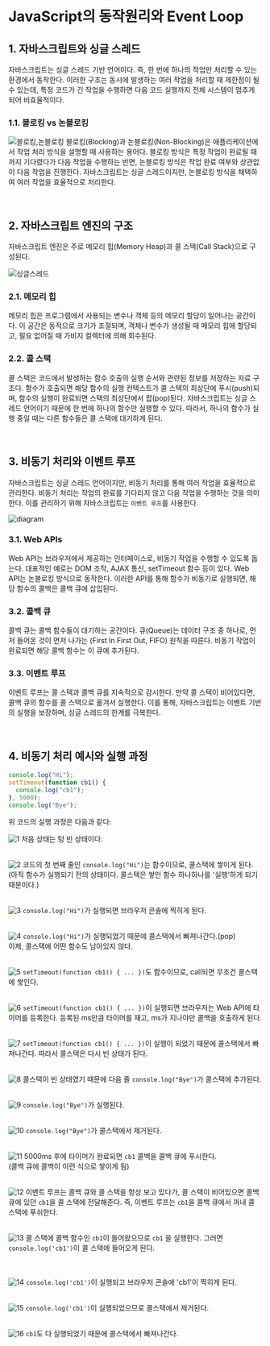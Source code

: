 # JavaScript의 동작원리와 Event Loop

## 1. 자바스크립트와 싱글 스레드

자바스크립트는 싱글 스레드 기반 언어이다. 즉, 한 번에 하나의 작업만 처리할 수 있는 환경에서 동작한다. 이러한 구조는 동시에 발생하는 여러 작업을 처리할 때 제한점이 될 수 있는데, 특정 코드가 긴 작업을 수행하면 다음 코드 실행까지 전체 시스템이 멈추게 되어 비효율적이다.

### 1.1. 블로킹 vs 논블로킹

![블로킹,논블로킹](https://velog.velcdn.com/images/yangddu/post/d67d1f1d-743b-4f12-aaa4-4d860cffb395/image.png)
블로킹(Blocking)과 논블로킹(Non-Blocking)은 애플리케이션에서 작업 처리 방식을 설명할 때 사용하는 용어다. 블로킹 방식은 특정 작업이 완료될 때까지 기다렸다가 다음 작업을 수행하는 반면, 논블로킹 방식은 작업 완료 여부와 상관없이 다음 작업을 진행한다. 자바스크립트는 싱글 스레드이지만, 논블로킹 방식을 채택하여 여러 작업을 효율적으로 처리한다.

<br/>

## 2. 자바스크립트 엔진의 구조

자바스크립트 엔진은 주로 메모리 힙(Memory Heap)과 콜 스택(Call Stack)으로 구성된다.

![싱글스레드](https://miro.medium.com/v2/resize:fit:1024/1*RLbK8nM3pfLWPu4qIUaWww.png)

### 2.1. 메모리 힙

메모리 힙은 프로그램에서 사용되는 변수나 객체 등의 메모리 할당이 일어나는 공간이다. 이 공간은 동적으로 크기가 조절되며, 객체나 변수가 생성될 때 메모리 힙에 할당되고, 필요 없어질 때 가비지 컬렉터에 의해 회수된다.

### 2.2. 콜 스택

콜 스택은 코드에서 발생하는 함수 호출의 실행 순서와 관련된 정보를 저장하는 자료 구조다. 함수가 호출되면 해당 함수의 실행 컨텍스트가 콜 스택의 최상단에 푸시(push)되며, 함수의 실행이 완료되면 스택의 최상단에서 팝(pop)된다. 자바스크립트는 싱글 스레드 언어이기 때문에 한 번에 하나의 함수만 실행할 수 있다. 따라서, 하나의 함수가 실행 중일 때는 다른 함수들은 콜 스택에 대기하게 된다.

<br/>

## 3. 비동기 처리와 이벤트 루프

자바스크립트는 싱글 스레드 언어이지만, 비동기 처리를 통해 여러 작업을 효율적으로 관리한다. 비동기 처리는 작업의 완료를 기다리지 않고 다음 작업을 수행하는 것을 의미한다. 이를 관리하기 위해 자바스크립트는 `이벤트 루프`를 사용한다.

![diagram](https://miro.medium.com/v2/resize:fit:720/format:webp/1*FA9NGxNB6-v1oI2qGEtlRQ.png)

### 3.1. Web APIs

Web API는 브라우저에서 제공하는 인터페이스로, 비동기 작업을 수행할 수 있도록 돕는다. 대표적인 예로는 DOM 조작, AJAX 통신, setTimeout 함수 등이 있다. Web API는 논블로킹 방식으로 동작한다. 이러한 API를 통해 함수가 비동기로 실행되면, 해당 함수의 콜백은 콜백 큐에 삽입된다.

### 3.2. 콜백 큐

콜백 큐는 콜백 함수들이 대기하는 공간이다. 큐(Queue)는 데이터 구조 중 하나로, 먼저 들어온 것이 먼저 나가는 (First In First Out, FIFO) 원칙을 따른다. 비동기 작업이 완료되면 해당 콜백 함수는 이 큐에 추가된다.

### 3.3. 이벤트 루프

이벤트 루프는 콜 스택과 콜백 큐를 지속적으로 감시한다. 만약 콜 스택이 비어있다면, 콜백 큐의 함수를 콜 스택으로 옮겨서 실행한다. 이를 통해, 자바스크립트는 이벤트 기반의 실행을 보장하며, 싱글 스레드의 한계를 극복한다.

<br/>

## 4. 비동기 처리 예시와 실행 과정

```javascript
console.log("Hi");
setTimeout(function cb1() {
  console.log("cb1");
}, 5000);
console.log("Bye");
```

위 코드의 실행 과정은 다음과 같다:

![1](https://miro.medium.com/v2/resize:fit:720/format:webp/1*9fbOuFXJHwhqa6ToCc_v2A.png)
처음 상태는 텅 빈 상태이다.
<br/>
<br/>

![2](https://miro.medium.com/v2/resize:fit:720/format:webp/1*dvrghQCVQIZOfNC27Jrtlw.png)
코드의 첫 번째 줄인 `console.log("Hi")`는 함수이므로, 콜스택에 쌓이게 된다.  
(아직 함수가 실행되기 전의 상태이다. 콜스택은 쌓인 함수 하나하나를 '실행'하게 되기 때문이다.)
<br/>
<br/>

![3](https://miro.medium.com/v2/resize:fit:720/format:webp/1*yn9Y4PXNP8XTz6mtCAzDZQ.png)
`console.log("Hi")`가 실행되면 브라우저 콘솔에 찍히게 된다.
<br/>
<br/>

![4](https://miro.medium.com/v2/resize:fit:720/format:webp/1*iBedryNbqtixYTKviPC1tA.png)
`console.log("Hi")`가 실행되었기 때문에 콜스택에서 빠져나간다.(pop)  
이제, 콜스택에 어떤 함수도 남아있지 않다.
<br/>
<br/>

![5](https://miro.medium.com/v2/resize:fit:720/format:webp/1*HIn-BxIP38X6mF_65snMKg.png)
`setTimeout(function cb1() { ... })`도 함수이므로, call되면 무조건 콜스택에 쌓인다.
<br/>
<br/>

![6](https://miro.medium.com/v2/resize:fit:720/format:webp/1*vd3X2O_qRfqaEpW4AfZM4w.png)
`setTimeout(function cb1() { ... })`이 실행되면 브라우저는 Web API에 타이머를 등록한다. 등록된 ms만큼 타이머를 재고, ms가 지나야만 콜백을 호출하게 된다.
<br/>
<br/>

![7](https://miro.medium.com/v2/resize:fit:720/format:webp/1*_nYLhoZPKD_HPhpJtQeErA.png)
`setTimeout(function cb1() { ... })`이 실행이 되었기 때문에 콜스택에서 빠져나간다. 따라서 콜스택은 다시 빈 상태가 된다.
<br/>
<br/>

![8](https://miro.medium.com/v2/resize:fit:720/format:webp/1*1NAeDnEv6DWFewX_C-L8mg.png)
콜스택이 빈 상태였기 때문에 다음 줄 `console.log("Bye")`가 콜스택에 추가된다.
<br/>
<br/>

![9](https://miro.medium.com/v2/resize:fit:720/format:webp/1*UwtM7DmK1BmlBOUUYEopGQ.png)
`console.log("Bye")`가 실행된다.
<br/>
<br/>

![10](https://miro.medium.com/v2/resize:fit:720/format:webp/1*-vHNuJsJVXvqq5dLHPt7cQ.png)
`console.log("Bye")`가 콜스택에서 제거된다.
<br/>
<br/>

![11](https://miro.medium.com/v2/resize:fit:720/format:webp/1*eOj6NVwGI2N78onh6CuCbA.png)
5000ms 후에 타이머가 완료되면 `cb1` 콜백을 콜백 큐에 푸시한다.  
(콜백 큐에 콜백이 이런 식으로 쌓이게 됨)
<br/>
<br/>

![12](https://miro.medium.com/v2/resize:fit:720/format:webp/1*jQMQ9BEKPycs2wFC233aNg.png)
이벤트 루프는 콜백 큐와 콜 스택을 항상 보고 있다가, 콜 스택이 비어있으면 콜백 큐에 있던 `cb1`을 콜 스택에 전달해준다.
즉, 이벤트 루프는 `cb1`을 콜백 큐에서 꺼내 콜 스택에 푸쉬한다.
<br/>
<br/>

![13](https://miro.medium.com/v2/resize:fit:720/format:webp/1*hpyVeL1zsaeHaqS7mU4Qfw.png)
콜 스택에 콜백 함수인 `cb1`이 들어왔으므로 `cb1` 을 실행한다. 그러면 `console.log('cb1')`이 콜 스택에 들어오게 된다.  
<br/>
<br/>

![14](https://miro.medium.com/v2/resize:fit:720/format:webp/1*lvOtCg75ObmUTOxIS6anEQ.png)
`console.log('cb1')`이 실행되고 브라우저 콘솔에 'cb1'이 찍히게 된다.
<br/>
<br/>

![15](https://miro.medium.com/v2/resize:fit:720/format:webp/1*Jyyot22aRkKMF3LN1bgE-w.png)
`console.log('cb1')`이 실행되었으므로 콜스택에서 제거된다.
<br/>
<br/>

![16](https://miro.medium.com/v2/resize:fit:720/format:webp/1*t2Btfb_tBbBxTvyVgKX0Qg.png)
`cb1`도 다 실행되었기 때문에 콜스택에서 빠져나간다.

<br/>
